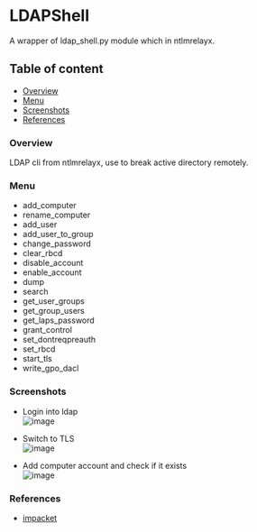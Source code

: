 # LDAPShell
A wrapper of ldap_shell.py module which in ntlmrelayx.

## Table of content
* [Overview](#Overview)
* [Menu](#Menu)
* [Screenshots](#Screenshots)
* [References](#References)

### Overview
LDAP cli from ntlmrelayx, use to break active directory remotely.

### Menu
- add_computer
- rename_computer
- add_user
- add_user_to_group
- change_password
- clear_rbcd
- disable_account
- enable_account
- dump
- search
- get_user_groups
- get_group_users
- get_laps_password
- grant_control
- set_dontreqpreauth
- set_rbcd
- start_tls
- write_gpo_dacl

### Screenshots
- Login into ldap  
![image](https://user-images.githubusercontent.com/30458572/191799247-fd945d69-2b8a-4536-8326-4db07b1076e7.png)

- Switch to TLS  
![image](https://user-images.githubusercontent.com/30458572/191800140-f0719161-88e8-4607-8ac2-bcb4a39d4b19.png)

- Add computer account and check if it exists  
![image](https://user-images.githubusercontent.com/30458572/191800874-3cf1079c-35a4-4d53-bcc9-27d9939d00f5.png)

### References
- [impacket](https://github.com/SecureAuthCorp/impacket)
